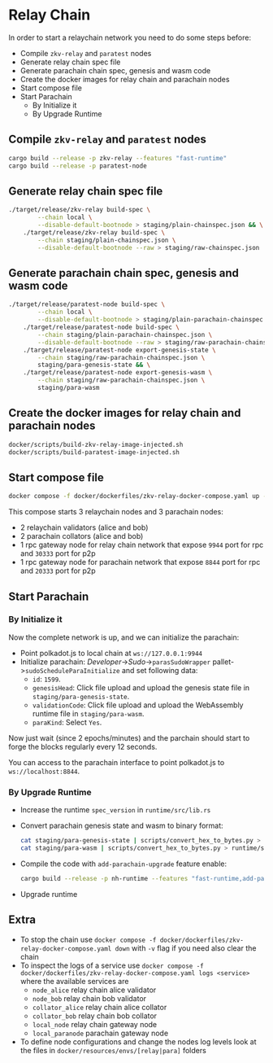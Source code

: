 # Relay Chain

In order to start a relaychain network you need to do some steps before:

- Compile `zkv-relay` and `paratest` nodes
- Generate relay chain spec file
- Generate parachain chain spec, genesis and wasm code
- Create the docker images for relay chain and parachain nodes
- Start compose file
- Start Parachain
  - By Initialize it
  - By Upgrade Runtime

## Compile `zkv-relay` and `paratest` nodes

```sh
cargo build --release -p zkv-relay --features "fast-runtime"
cargo build --release -p paratest-node
```

## Generate relay chain spec file

```sh
./target/release/zkv-relay build-spec \
        --chain local \
        --disable-default-bootnode > staging/plain-chainspec.json && \
    ./target/release/zkv-relay build-spec \
        --chain staging/plain-chainspec.json \
        --disable-default-bootnode --raw > staging/raw-chainspec.json
```

## Generate parachain chain spec, genesis and wasm code

```sh
./target/release/paratest-node build-spec \
        --chain local \
        --disable-default-bootnode > staging/plain-parachain-chainspec.json && \
    ./target/release/paratest-node build-spec \
        --chain staging/plain-parachain-chainspec.json \
        --disable-default-bootnode --raw > staging/raw-parachain-chainspec.json && \
    ./target/release/paratest-node export-genesis-state \
        --chain staging/raw-parachain-chainspec.json \
        staging/para-genesis-state && \
    ./target/release/paratest-node export-genesis-wasm \
        --chain staging/raw-parachain-chainspec.json \
        staging/para-wasm
```

## Create the docker images for relay chain and parachain nodes

```sh
docker/scripts/build-zkv-relay-image-injected.sh
docker/scripts/build-paratest-image-injected.sh
```

## Start compose file

```sh
docker compose -f docker/dockerfiles/zkv-relay-docker-compose.yaml up -d
```

This compose starts 3 relaychain nodes and 3 parachain nodes:

- 2 relaychain validators (alice and bob)
- 2 parachain collators (alice and bob)
- 1 rpc gateway node for relay chain network that expose `9944` port for rpc and `30333` port for p2p
- 1 rpc gateway node for parachain network that expose `8844` port for rpc and `20333` port for p2p

## Start Parachain

### By Initialize it

Now the complete network is up, and we can initialize the parachain:

- Point polkadot.js to local chain at `ws://127.0.0.1:9944`
- Initialize parachain: _Developer_->_Sudo_->`parasSudoWrapper` pallet->`sudoScheduleParaInitialize` and set following data:
  - `id`: `1599`.
  - `genesisHead`: Click file upload and upload the genesis state file in `staging/para-genesis-state`.
  - `validationCode`: Click file upload and upload the WebAssembly runtime file in `staging/para-wasm`.
  - `paraKind`: Select `Yes`.

Now just wait (since 2 epochs/minutes) and the parchain should start to forge the blocks regularly every 12 seconds.

You can access to the parachain interface to point polkadot.js to `ws://localhost:8844`.

### By Upgrade Runtime

- Increase the runtime `spec_version` in `runtime/src/lib.rs`
- Convert parachain genesis state and wasm to binary format:
  
  ```sh
  cat staging/para-genesis-state | scripts/convert_hex_to_bytes.py > runtime/src/paratest_genesis
  cat staging/para-wasm | scripts/convert_hex_to_bytes.py > runtime/src/paratest_wasm 
  ```

- Compile the code with `add-parachain-upgrade` feature enable:
  
  ```sh
  cargo build --release -p nh-runtime --features "fast-runtime,add-parachain-upgrade"
  ```

- Upgrade runtime

## Extra

- To stop the chain use `docker compose -f docker/dockerfiles/zkv-relay-docker-compose.yaml down` with `-v` flag
  if you need also clear the chain
- To inspect the logs of a service use `docker compose -f docker/dockerfiles/zkv-relay-docker-compose.yaml logs <service>`
  where the available services are
  - `node_alice` relay chain alice validator
  - `node_bob` relay chain bob validator
  - `collator_alice` relay chain alice collator
  - `collator_bob` relay chain bob collator
  - `local_node` relay chain gateway node
  - `local_paranode` parachain gateway node
- To define node configurations and change the nodes log levels look at the files in
  `docker/resources/envs/[relay|para]` folders
